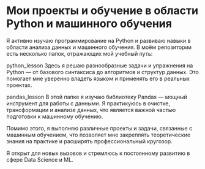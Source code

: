 # Мои проекты и обучение в области Python и машинного обучения
Я активно изучаю программирование на Python и развиваю навыки в области анализа данных и машинного обучения. В моём репозитории есть несколько папок, отражающих мой учебный путь:

python_lesson
Здесь я решаю разнообразные задачи и упражнения на Python — от базового синтаксиса до алгоритмов и структур данных. Это помогает мне уверенно владеть языком и применять его в реальных проектах.

pandas_lesson
В этой папке я изучаю библиотеку Pandas — мощный инструмент для работы с данными. Я практикуюсь в очистке, трансформации и анализе данных, что является важной частью подготовки к машинному обучению.

Помимо этого, я выполняю различные проекты и задачи, связанные с машинным обучением, что позволяет мне закреплять теоретические знания на практике и расширять профессиональный кругозор.

Я открыт для новых вызовов и стремлюсь к постоянному развитию в сфере Data Science и ML.
